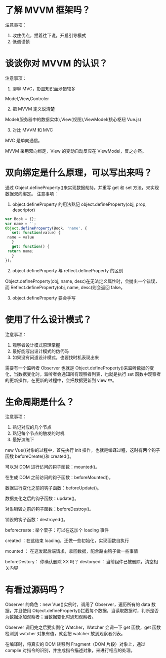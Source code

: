 # 了解 MVVM 框架吗？

注意事项：

1. 收住优点，攒着往下说，开启引导模式
2. 低调谨慎

# 谈谈你对 MVVM 的认识？

注意事项：

1. 聊聊 MVC，彰显知识面涉猎较多

Model,View,Controler

2. 把 MVVM 定义说清楚

Model(服务器中的数据实体),View(视图),ViewModel(核心枢纽 Vue.js)

3. 对比 MVVM 和 MVC

MVC 是单向通信。

MVVM 采用双向绑定，View 的变动自动反应在 ViewModel，反之亦然。

# 双向绑定是什么原理，可以写出来吗？

通过 Object.defineProperty()来实现数据劫持，并重写 get 和 set 方法，来实现数据双向绑定。 注意事项：

1. object.defineProperty 的用法熟记 object.defineProperty(obj, prop, descriptor)

```javascript
var Book = {};
var name = '';
Object.defineProperty(Book, 'name', {
   set: function(value) {
 name = value
   }
   get: function() {
 return name;
   }
});
```

2. object.defineProperty 与 reflect.defineProperty 的区别

Object.defineProperty(obj, name, desc)在无法定义属性时，会抛出一个错误，而 Reflect.defineProperty(obj, name, desc)则会返回 false。

3. object.defineProperty 要会手写

# 使用了什么设计模式？

注意事项：

1. 观察者设计模式原理掌握
2. 最好能写出设计模式的伪代码
3. 如果没有问道设计模式，也要找时机表现出来

需要有一个监听者 Observer 也就是 Object.defineProperty()来监听数据的变化，当数据变化时，监听者会通知所有观察者列表，也就是执行 set 函数中观察者的更新操作，在更新的过程中，会把数据更新到 view 中。

# 生命周期是什么？

注意事项：

1. 熟记对应的几个节点
2. 熟记每个节点的触发的时机
3. 最好演练下

new Vue()对象的过程中，首先执行 init 操作，也就是编译过程，这时有两个钩子函数 beforeCreate()和 created()。

可以对 DOM 进行访问的钩子函数：mounted()。

在生成 DOM 之前访问的钩子函数：beforeMounted()。

数据进行变化之前的钩子函数：beforeUpdate()。

数据变化之后的钩子函数：update()。

对象销毁之前的钩子函数：beforeDestroy()。

销毁的钩子函数：destroyed()。

beforecreate : 举个栗子：可以在这加个 loading 事件

created ：在这结束 loading，还做一些初始化，实现函数自执行

mounted ： 在这发起后端请求，拿回数据，配合路由钩子做一些事情

beforeDestory： 你确认删除 XX 吗？ destoryed ：当前组件已被删除，清空相关内容

# 有看过源码吗？

Observer 的角色：new Vue()实例时，调用了 Observer，遍历所有的 data 数据，并且使用 Object.defineProperty()拦截每个数据，当读取数据时，判断是否为数据添加观察者；当数据变化时通知观察者。

Observer 调用完之后要实例化 Watcher，Watcher 会调一下 get 函数，get 函数检测到 watcher 对象有值，就会把 watcher 放到观察者列表。

在编译时，将真实的 DOM 转移到 Fragment（DOM 片段）对象上，通过 complie 对指令的识别，并生成指令描述对象，来进行相应的处理。
